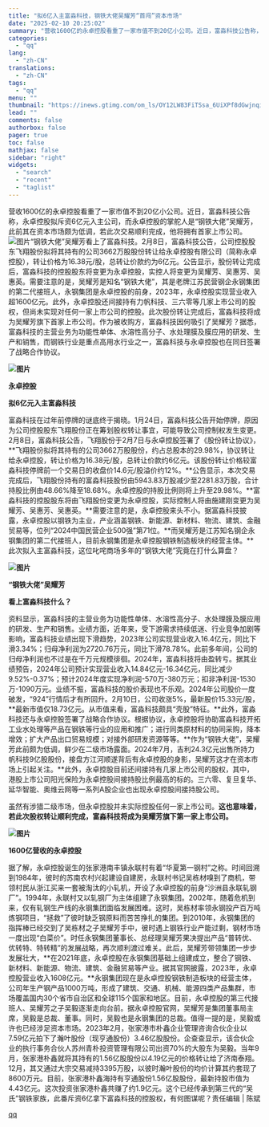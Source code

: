 ```yaml
---
title: "拟6亿入主富淼科技，钢铁大佬吴耀芳“首闯”资本市场"
date: "2025-02-10 20:25:02"
summary: "营收1600亿的永卓控股看重了一家市值不到20亿小公司。近日，富淼科技公告称，永卓控股拟斥资6亿元入..."
categories:
  - "qq"
lang:
  - "zh-CN"
translations:
  - "zh-CN"
tags:
  - "qq"
menu: ""
thumbnail: "https://inews.gtimg.com/om_ls/OY12LW83FiTSsa_6UiXPf8dGwjnqiN7AYb81Y7gdXUOx8AA_640360/0"
lead: ""
comments: false
authorbox: false
pager: true
toc: false
mathjax: false
sidebar: "right"
widgets:
  - "search"
  - "recent"
  - "taglist"
---
```


营收1600亿的永卓控股看重了一家市值不到20亿小公司。近日，富淼科技公告称，永卓控股拟斥资6亿元入主公司，而永卓控股的掌舵人是“钢铁大佬”吴耀芳，此前其在资本市场颇为低调，若此次交易顺利完成，他将拥有首家上市公司。![图片](https://inews.gtimg.com/om_bt/O6j8Bs8sk6fSVinFYMBfbFVzGr0nLBNaZ19dioasKyfeAAA/641)“钢铁大佬”吴耀芳看上了富淼科技。2月8日，富淼科技公告，公司控股股东飞翔股份拟将其持有的公司3662万股股份转让给永卓控股有限公司（简称永卓控股），转让价格为16.38元/股，总转让价款约为6亿元。公告显示，股份转让完成后，富淼科技的控股股东将变更为永卓控股，实控人将变更为吴耀芳、吴惠芳、吴惠英。需要注意的是，吴耀芳是知名“钢铁大佬”，其是老牌江苏民营钢企永钢集团的第二代接班人，永钢集团是永卓控股的前身，2023年，永卓控股实现营业收入超1600亿元。此外，永卓控股还间接持有力帆科技、三六零等几家上市公司的股权，但尚未实现对任何一家上市公司的控股。此次股份转让完成后，富淼科技将成为吴耀芳旗下首家上市公司。作为被收购方，富淼科技因何吸引了吴耀芳？据悉，富淼科技的主营业务为功能性单体、水溶性高分子、水处理膜及膜应用的研发、生产和销售，而钢铁行业是重点高用水行业之一，富淼科技与永卓控股也在同日签署了战略合作协议。

******![图片](https://inews.gtimg.com/om_bt/Ol_-siopTbbMZv4fRkKXDCKRCifYS84785_gDDbaZzLHAAA/641)******

******永卓控股******

****拟6亿元入主富淼科技****

富淼科技在过年前停牌的谜底终于揭晓。1月24日，富淼科技公告开始停牌，原因为公司控股股东飞翔股份正在筹划股权转让事宜，可能导致公司控制权发生变更。2月8日，富淼科技公告，飞翔股份于2月7日与永卓控股签署了《股份转让协议》，**飞翔股份拟将其持有的公司3662万股股份，约占总股本的29.98%，协议转让给永卓控股，转让价格为16.38元/股，总转让价款约6亿元。该股份转让价格较富淼科技停牌前一个交易日的收盘价14.6元/股溢价约12%。**公告显示，本次交易完成后，飞翔股份持有的富淼科技股份由5943.83万股减少至2281.83万股，合计持股比例由48.66%降至18.68%。永卓控股的持股比例则将上升至29.98%。**富淼科技的控股股东将由飞翔股份变更为永卓控股，实际控制人将由施建刚变更为吴耀芳、吴惠芳、吴惠英。**需要注意的是，永卓控股来头不小。据富淼科技披露，永卓控股以钢铁为主业，产业涵盖钢铁、新能源、新材料、物流、建筑、金融贸易等，位列“2024中国民营企业500强”第71位。**而吴耀芳是江苏知名钢企永钢集团的第二代接班人，目前永钢集团是永卓控股钢铁制造板块的经营主体。**此次拟入主富淼科技，这位叱咤商场多年的“钢铁大佬”究竟在打什么算盘？

******![图片](https://inews.gtimg.com/om_bt/OxpPlRm5uzC9ZMS29YjYTU4SWvNzDV-q4r5XK9QrQduIQAA/641)******

******“钢铁大佬”吴耀芳******

****看上富淼科技什么？****

资料显示，富淼科技的主营业务为功能性单体、水溶性高分子、水处理膜及膜应用的研发、生产和销售。业绩方面，近年来，受下游需求持续低迷、行业竞争加剧等影响，富淼科技业绩出现下滑趋势，2023年公司实现营业收入16.4亿元，同比下滑3.34%；归母净利润为2720.76万元，同比下滑78.78%。此前多年间，公司的归母净利润也不过是在千万元规模徘徊。2024年，富淼科技将由盈转亏。据其业绩预告，2024年公司预计实现营业收入14.84亿元-16.34亿元，同比减少9.52%-0.37%；预计2024年度实现净利润-570万-380万元；扣非净利润-1530万-1090万元。业绩不振，富淼科技的股价表现也不乐观。2024年公司股价一度破发，“924”行情后才有所回升。2月10日，公司收涨5%，最新股价15.33元/股，**最新市值仅18.73亿元。从市值来看，富淼科技颇具“壳股”特征。**此外，富淼科技还与永卓控股签署了战略合作协议。根据协议，永卓控股将协助富淼科技开拓工业水处理等产品在钢铁等行业的应用和推广；进行同类原材料的协同采购，降本增效；扩大产品出口贸易规模；对接外部研发资源等等。**作为“钢铁大佬”，吴耀芳此前颇为低调，鲜少在二级市场露面。2024年7月，吉利24.3亿元出售所持力帆科技9亿股股份，接盘方江河顺遂背后有永卓控股的身影，吴耀芳这才在资本市场上引起关注。**此外，永卓控股目前还间接持有几家上市公司的股权，其中，港股上市公司阳光保险为永卓控股间接持股比例最高的标的。三六零、复旦复华、延华智能、奥维云网等一系列A股企业也出现永卓控股间接持股公司。

虽然有涉猎二级市场，但永卓控股并未实际控股任何一家上市公司。**这也意味着，若此次股权转让顺利完成，富淼科技将成为吴耀芳旗下第一家上市公司。**

******![图片](https://inews.gtimg.com/om_bt/ObKsVYd94p-QbHerb9u3JRvDUzEs7bS9--7b7MsN5_XesAA/641)******

******1600亿营收的**********永卓控股****

据了解，永卓控股诞生的张家港南丰镇永联村有着“华夏第一钢村”之称。时间回溯到1984年，彼时的苏南农村兴起建设自建房，永联村书记吴栋材嗅到了商机，带领村民从浙江买来一套被淘汰的小轧机，开设了永卓控股的前身“沙洲县永联轧钢厂”。1994年，永联村又以轧钢厂为主体组建了永钢集团。2002年，随着危机到来，仅有轧钢生产线的永钢集团面临发展困难。这时，吴栋材率领永钢投产百万吨炼钢项目，“拯救”了彼时缺乏钢原料而苦苦挣扎的集团。到2010年，永钢集团的指挥棒已经交到了吴栋材之子吴耀芳手中，彼时遇上钢铁行业产能过剩，钢材市场一度出现“白菜价”。时任永钢集团董事长、总经理吴耀芳果决提出产品“普转优、优转特、特转精”的发展战略，再次顺利渡过难关。此后，吴耀芳带领集团一步步发展壮大，**在2021年底，永卓控股在永钢集团基础上组建成立，整合了钢铁、新材料、新能源、物流、建筑、金融贸易等产业。据其官网披露，2023年，永卓控股营业收入1608亿元。**永钢集团现在是永卓控股钢铁制造板块的经营主体，公司年生产钢产品1000万吨，形成了建筑、交通、机械、能源四类产品集群，市场覆盖国内30个省市自治区和全球115个国家和地区。目前，永卓控股的第三代接班人、吴耀芳之子吴毅逐渐走向台前。据永卓控股官网，吴耀芳是集团董事局主席，吴毅是总裁、董事。同时，吴毅也是永钢集团的总裁。值得一提的是，吴毅或许也已经涉足资本市场。2023年2月，张家港市朴鑫企业管理咨询合伙企业以7.59亿元拍下了瀚叶股份（现亨通股份）3.46亿股股份。企查查显示，该合伙企业的执行事务合伙人苏州青朴投资管理有限公司出资70%的大股东为吴毅。当年9月，张家港朴鑫就将其持有的1.56亿股股份以4.19亿元的价格转让给了济南泰翔。12月，其又通过大宗交易减持3395万股，以彼时瀚叶股份的均价计算其约套现了8600万元。目前，张家港朴鑫海持有亨通股份1.56亿股股份，最新持股市值为4.43亿元。这次投资张家港朴鑫共赚了约1.9亿元。这个已经传承到第三代的“吴氏”钢铁家族，此番斥资6亿拿下富淼科技的控股权，有何图谋呢？责任编辑 | 陈斌

[qq](https://new.qq.com/rain/a/20250210A081VO00)
